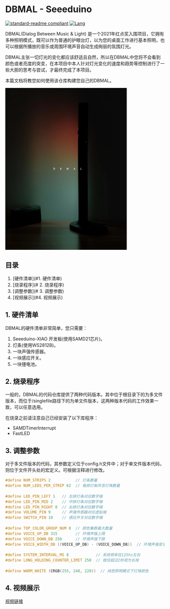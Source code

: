 # DBMAL - Seeeduino

 [![standard-readme compliant](https://img.shields.io/badge/readme%20style-standard-brightgreen.svg?style=flat)](https://github.com/RichardLitt/standard-readme) [![Lang](https://img.shields.io/badge/Lang-zh--CN-Green?style=flat)]()

DBMAL(Dialog Between Music & Light) 是一个2021年红点奖入围项目，它拥有多种照明模式，既可以作为普通的护眼台灯，以为您的桌面工作进行基本照明，也可以根据所播放的音乐或周围环境声音自动生成绚丽的氛围灯光。

DBMAL主张一切灯光的变化都应该舒适且自然，所以在DBMAL中您将不会看到颜色或者亮度的突变，在本项目中本人针对灯光变化的速度和趋势等控制进行了一些大胆的思考与尝试，才最终完成了本项目。

本篇文档将教您如何使用该仓库构建您自己的DBMAL。

<img src=".\assets\DBMAL_2.jpg" alt="dbmal" style="zoom:50%;" />

## 目录

1. [硬件清单](#1. 硬件清单)
2. [烧录程序](# 2. 烧录程序)
3. [调整参数](# 3. 调整参数)
4. [视频展示](#4. 视频展示)

## 1. 硬件清单

DBMAL的硬件清单非常简单，您只需要：

1. Seeeduino-XIAO 开发板(使用SAMD21芯片)。
2. 灯条(使用WS2812B)。
3. 一块声强传感器。
4. 一块感应开关。
5. 一块锂电池。

## 2. 烧录程序

一般的，DBMAL的代码仓库提供了两种代码版本。其中位于根目录下的为多文件版本，而位于/singlefile路径下的为单文件版本，这两种版本代码的工作效果一致，可以任意选用。

在烧录之前请注意自己已经安装了以下库程序：

- SAMDTimerInterrupt
- FastLED

## 3. 调整参数

对于多文件版本的代码，其参数定义位于config.h文件中；对于单文件版本代码，则位于文件开头处的宏定义。可根据注释进行修改。

```c++
#define NUM_STRIPS 2           // 灯条数量
#define NUM_LEDS_PER_STRIP 62  // 每排灯条所含灯珠数量

#define LED_PIN_LEFT 1   // 左排灯条对应数字端
#define LED_PIN_MID 2    // 中排灯条对应数字端
#define LED_PIN_RIGHT 8  // 右排灯条对应数字端
#define VOLUME_PIN 9     // 声强传感器对应虚拟端
#define SWITCH_PIN 10    // 感应开关对应数字端

#define TOP_COLOR_GROUP_NUM 8  // 颜色集群最大数量
#define VOICE_UP_DB 315        // 环境声强上限
#define VOICE_DOWN_DB 250      // 环境声强下限
#define VOICE_WIDTH_DB ((VOICE_UP_DB) - (VOICE_DOWN_DB))  // 环境声强变化宽度

#define SYSTEM_INTERVAL_MS 8            // 系统频率在125hz左右
#define LONG_HOLDING_COUNTER_LIMIT 250  // 按住超过2秒视为长按

#define WARM_WHITE (CRGB(255, 248, 220))  // 纯色照明模式下灯珠颜色
```

## 4. 视频展示

[视频链接](https://www.youtube.com/watch?v=rtI6ewEUtK8&ab_channel=%E5%BC%A0%E4%B9%8B%E7%9D%BF)
